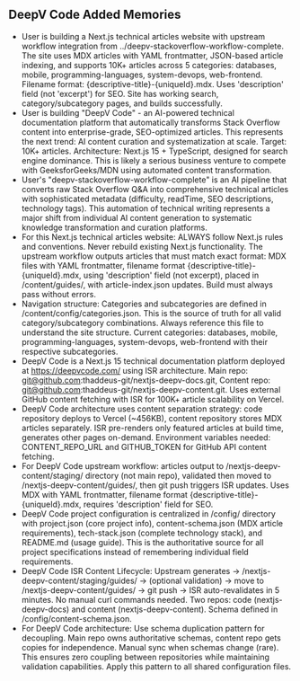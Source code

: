 ## DeepV Code Added Memories
- User is building a Next.js technical articles website with upstream workflow integration from ../deepv-stackoverflow-workflow-complete. The site uses MDX articles with YAML frontmatter, JSON-based article indexing, and supports 10K+ articles across 5 categories: databases, mobile, programming-languages, system-devops, web-frontend. Filename format: {descriptive-title}-{uniqueId}.mdx. Uses 'description' field (not 'excerpt') for SEO. Site has working search, category/subcategory pages, and builds successfully.
- User is building "DeepV Code" - an AI-powered technical documentation platform that automatically transforms Stack Overflow content into enterprise-grade, SEO-optimized articles. This represents the next trend: AI content curation and systematization at scale. Target: 10K+ articles. Architecture: Next.js 15 + TypeScript, designed for search engine dominance. This is likely a serious business venture to compete with GeeksforGeeks/MDN using automated content transformation.
- User's "deepv-stackoverflow-workflow-complete" is an AI pipeline that converts raw Stack Overflow Q&A into comprehensive technical articles with sophisticated metadata (difficulty, readTime, SEO descriptions, technology tags). This automation of technical writing represents a major shift from individual AI content generation to systematic knowledge transformation and curation platforms.
- For this Next.js technical articles website: ALWAYS follow Next.js rules and conventions. Never rebuild existing Next.js functionality. The upstream workflow outputs articles that must match exact format: MDX files with YAML frontmatter, filename format {descriptive-title}-{uniqueId}.mdx, using 'description' field (not excerpt), placed in /content/guides/, with article-index.json updates. Build must always pass without errors.
- Navigation structure: Categories and subcategories are defined in /content/config/categories.json. This is the source of truth for all valid category/subcategory combinations. Always reference this file to understand the site structure. Current categories: databases, mobile, programming-languages, system-devops, web-frontend with their respective subcategories.
- DeepV Code is a Next.js 15 technical documentation platform deployed at https://deepvcode.com/ using ISR architecture. Main repo: git@github.com:thaddeus-git/nextjs-deepv-docs.git, Content repo: git@github.com:thaddeus-git/nextjs-deepv-content.git. Uses external GitHub content fetching with ISR for 100K+ article scalability on Vercel.
- DeepV Code architecture uses content separation strategy: code repository deploys to Vercel (~456KB), content repository stores MDX articles separately. ISR pre-renders only featured articles at build time, generates other pages on-demand. Environment variables needed: CONTENT_REPO_URL and GITHUB_TOKEN for GitHub API content fetching.
- For DeepV Code upstream workflow: articles output to /nextjs-deepv-content/staging/ directory (not main repo), validated then moved to /nextjs-deepv-content/guides/, then git push triggers ISR updates. Uses MDX with YAML frontmatter, filename format {descriptive-title}-{uniqueId}.mdx, requires 'description' field for SEO.
- DeepV Code project configuration is centralized in /config/ directory with project.json (core project info), content-schema.json (MDX article requirements), tech-stack.json (complete technology stack), and README.md (usage guide). This is the authoritative source for all project specifications instead of remembering individual field requirements.
- DeepV Code ISR Content Lifecycle: Upstream generates → /nextjs-deepv-content/staging/guides/ → (optional validation) → move to /nextjs-deepv-content/guides/ → git push → ISR auto-revalidates in 5 minutes. No manual curl commands needed. Two repos: code (nextjs-deepv-docs) and content (nextjs-deepv-content). Schema defined in /config/content-schema.json.
- For DeepV Code architecture: Use schema duplication pattern for decoupling. Main repo owns authoritative schemas, content repo gets copies for independence. Manual sync when schemas change (rare). This ensures zero coupling between repositories while maintaining validation capabilities. Apply this pattern to all shared configuration files.
